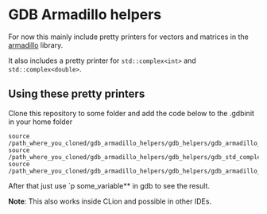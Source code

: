 # GDB Armadillo helpers

For now this mainly include pretty printers for vectors and matrices in the
[armadillo](http://arma.sourceforge.net/) library.

It also includes a pretty printer for `std::complex<int>` and `std::complex<double>`.


## Using these pretty printers

Clone this repository to some folder and add the code below to the .gdbinit in
your home folder

```gdb
source /path_where_you_cloned/gdb_armadillo_helpers/gdb_helpers/gdb_armadillo_printers.py
source /path_where_you_cloned/gdb_armadillo_helpers/gdb_helpers/gdb_std_complex_printer.py
source /path_where_you_cloned/gdb_armadillo_helpers/gdb_helpers/gdb_armadillo_xmethods.py
```

After that just use `p some_variable** in gdb to see the result.

**Note**: This also works inside CLion and possible in other IDEs.
